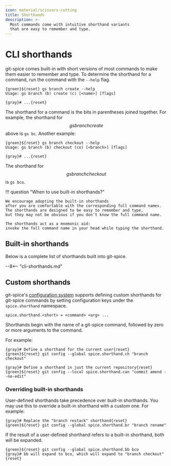 ```yaml
---
icon: material/scissors-cutting
title: Shorthands
description: >-
  Most commands come with intuitive shorthand variants
  that are easy to remember and type.
---
```


# CLI shorthands

git-spice comes built-in with short versions of most commands
to make them easier to remember and type.
To determine the shorthand for a command,
run the command with the `--help` flag.

```freeze language="terminal"
{green}${reset} gs branch create --help
Usage: gs branch (b) create (c) [<name>] [flags]

{gray}# ...{reset}
```

The shorthand for a command is the bits in parentheses joined together.
For example, the shorthand for $$gs branch create$$ above is `gs bc`.
Another example:

```freeze language="terminal"
{green}${reset} gs branch checkout --help
Usage: gs branch (b) checkout (co) [<branch>] [flags]

{gray}# ...{reset}
```

The shorthand for $$gs branch checkout$$ is `gs bco`.

!!! question "When to use built-in shorthands?"

    We encourage adopting the built-in shorthands
    after you are comfortable with the corresponding full command names.
    The shorthands are designed to be easy to remember and type,
    but they may not be obvious if you don't know the full command name.

    The shorthands act as a mnemonic aid:
    invoke the full command name in your head while typing the shorthand.

## Built-in shorthands

Below is a complete list of shorthands built into git-spice.

--8<-- "cli-shorthands.md"

## Custom shorthands

<!-- gs:version v0.4.0 -->

git-spice's [configuration system](config.md) supports defining
custom shorthands for git-spice commands
by setting configuration keys under the `spice.shorthand` namespace.

    spice.shorthand.<short> = <command> <arg> ...

Shorthands begin with the name of a git-spice command,
followed by zero or more arguments to the command.

For example:

```freeze language="terminal"
{gray}# Define a shorthand for the current user{reset}
{green}${reset} git config --global spice.shorthand.ch "branch checkout"

{gray}# Define a shorthand in just the current repository{reset}
{green}${reset} git config --local spice.shorthand.can "commit amend --no-edit"
```

### Overriding built-in shorthands

User-defined shorthands take precedence over built-in shorthands.
You may use this to override a built-in shorthand with a custom one.
For example:

```freeze language="terminal"
{gray}# Replace the "branch restack" shorthand{reset}
{green}${reset} git config --global spice.shorthand.br "branch rename"
```

If the result of a user-defined shorthand refers to a built-in shorthand,
both will be expanded.

```freeze language="terminal"
{green}${reset} git config --global spice.shorthand.bb bco
{gray}# bb will expand to bco, which will expand to "branch checkout"{reset}
```
